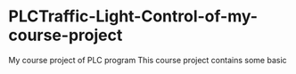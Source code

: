 # PLCTraffic-Light-Control-of-my-course-project
My course project of PLC program
This course project contains some basic
